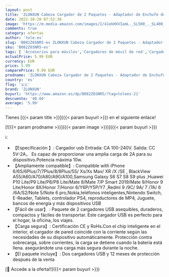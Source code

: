 ```yaml
---
layout: post
title: 'ZLONXUN Cabeza Cargador de 2 Paquetes - Adaptador de Enchufe de Carga USB 5V/2A Compatible con iPhone Huawei Samsung Galaxy  LG Motorola BlackView Lector electrónico Tableta Auriculares Consola Juegos'
date: 2022-10-20 07:52:38
image: 'https://m.media-amazon.com/images/I/41ekHXVIamL._SL500_._SL400_.jpg'
comments: true
category: ofertas
author: 'tole.es'
slug: 'B082Z6SNR5-es ZLONXUN Cabeza Cargador de 2 Paquetes - Adaptador de...'
sku: 'B082Z6SNR5-es'
tags: [ 'Accesorios para móviles','Cargadores de móvil de red','Cargadores para móviles','Comunicación móvil y accesorios','Electrónica','iphone','zlonxun','🇪🇸', ]
actualPrice: 5.99 EUR
currency: EUR
price: 5.99
comparePrice: 9.99 EUR
prodname: 'ZLONXUN Cabeza Cargador de 2 Paquetes - Adaptador de Enchufe de Carga USB 5V/2A Compatible con iPhone Huawei Samsung Galaxy  LG Motorola BlackView Lector electrónico Tableta Auriculares Consola Juegos'
country: 'es'
flag: '🇪🇸'
brand: 'ZLONXUN'
buyurl: 'https://www.amazon.es/dp/B082Z6SNR5/?tag=tolees-21'
descuento: '40.04'
average: '5.99'
---
```


Tienes [{{< param title >}}]({{< param buyurl >}}) en el siguiente enlace!

[![{{< param prodname >}}]({{< param image >}})]({{< param buyurl >}})

ℹ️:

- 【Especificación 】: Cargador usb Entrada: CA 100-240V. Salida: CC 5V-2A， Es capaz de proporcionar una amplia carga de 2A para su dispositivo.Potencia máxima 10w.
- 【Ampliamente compatible】: Compatible with iPhone 6/6S/6Plus/7/7Plus/8/8Plus/5S/ Xs/Xs Max/ XR /X /SE , BlackView A55/A60/A70/A80/A90/A100,Samsung Galaxy S6 S7 S8 S9 plus ,Huawei P10 Lite/P9 Lite/P8/P8 Lite/Mate 8/Mate 7/P Smart 2019/Mate 9/Honor 9 Lite/Honor 8X/Honor 7/Honor 6/Y6P/Y5P/Y7 ,Redmi 9 /9C/ 9A/ 7 /7A/ 6 /6A/S2/Note 5/Note 6 pro,Nokia,teléfonos inteligentes,Nintendo Switch, E-Reader, Tablets, controlador PS4, reproductores de MP4, Juguete, bancos de energía y más dispositivos USB
- 【Fácil de usar】 : Paquete de 2 cargadores USB asequibles, duraderos, compactos y fáciles de transportar. Este cargador USB es perfecto para el hogar, la oficina, los viajes.
- 【Carga segura】: Certificación CE y RoHs.Con el chip inteligente en el interior, el cargador de pared coincide con la corriente según las necesidades de su dispositivo automáticamente. Protección contra sobrecarga, sobre corrientes, la carga se detiene cuando la batería está llena. asegurándote una carga más segura durante la noche.
- 【El paquete incluye】: Dos cargadores USB y 12 meses de protección después de la venta

[🛒 Accede a la oferta!!]({{< param buyurl >}})
